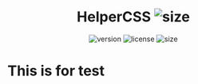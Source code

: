 <h1 align="center">
  HelperCSS
  <img src="https://img.shields.io/badge/size-120%20KB-lightgrey" alt="size">
</h1>

<p align="center">
<img src="https://img.shields.io/badge/version-2.1.1-orange" alt="version">
<img src="https://img.shields.io/badge/license-CC0--1.0-yellowgreen" alt="license">
<img src="https://img.shields.io/badge/size-120%20KB-lightgrey" alt="size">
</p>

# This is for test